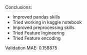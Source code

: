 Conclusions:
- Improved pandas skills
- Tried working in kaggle notebook
- Improved preprocessing skills
- Tried Feature Ingineering
- Tried Feature encoding

Validation MAE: 0.158875